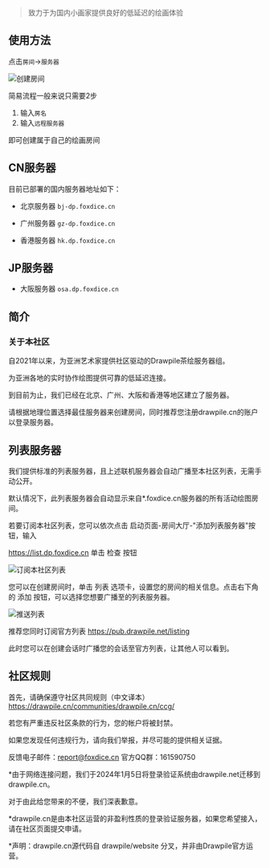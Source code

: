 > 致力于为国内小画家提供良好的低延迟的绘画体验

## 使用方法

点击`房间`->`服务器`

![创建房间](https://i1.hdslb.com/bfs/article/a33f0519dcf7cf0011ac17562621a74920947164.png@1192w.avif)

简易流程一般来说只需要2步

1. 输入`房名`
2. 输入`远程服务器`

即可创建属于自己的绘画房间

## CN服务器

目前已部署的国内服务器地址如下：

- 北京服务器 `bj-dp.foxdice.cn`

- 广州服务器 `gz-dp.foxdice.cn`

- 香港服务器 `hk.dp.foxdice.cn`


## JP服务器

- 大阪服务器 `osa.dp.foxdice.cn`

## 简介

### 关于本社区

自2021年以来，为亚洲艺术家提供社区驱动的Drawpile茶绘服务器组。

为亚洲各地的实时协作绘图提供可靠的低延迟连接。

到目前为止，我们已经在北京、广州、大阪和香港等地区建立了服务器。

请根据地理位置选择最佳服务器来创建房间，同时推荐您注册drawpile.cn的账户以登录服务器。

## 列表服务器

我们提供标准的列表服务器，且上述联机服务器会自动广播至本社区列表，无需手动公开。

默认情况下，此列表服务器会自动显示来自*.foxdice.cn服务器的所有活动绘图房间。

若要订阅本社区列表，您可以依次点击 启动页面-房间大厅-"添加列表服务器"按钮，输入

https://list.dp.foxdice.cn 单击 检查 按钮

![订阅本社区列表](https://i1.hdslb.com/bfs/article/92c3f0c7552312e8bb186521dd3677c020947164.png@1192w.avif)

您可以在创建房间时，单击 列表 选项卡，设置您的房间的相关信息。点击右下角的 添加 按钮，可以选择您想要广播至的列表服务器。

![推送列表](https://i1.hdslb.com/bfs/article/d6f293ad6dbce6a8ffcfa958b169b69520947164.png@1192w.avif)

推荐您同时订阅官方列表 https://pub.drawpile.net/listing 

此时您可以在创建会话时广播您的会话至官方列表，让其他人可以看到。

## 社区规则

首先，请确保遵守社区共同规则（中文译本）https://drawpile.cn/communities/drawpile.cn/ccg/

若您有严重违反社区条款的行为，您的帐户将被封禁。

如果您发现任何违规行为，请向我们举报，并尽可能的提供相关证据。

反馈电子邮件：report@foxdice.cn  官方QQ群：161590750


*由于网络连接问题，我们于2024年1月5日将登录验证系统由drawpile.net迁移到drawpile.cn。

对于由此给您带来的不便，我们深表歉意。

*drawpile.cn是由本社区运营的非盈利性质的登录验证服务器，如果您希望接入，请在社区页面提交申请。

*声明：drawpile.cn源代码自 drawpile/website 分叉，并非由Drawpile官方运营。


